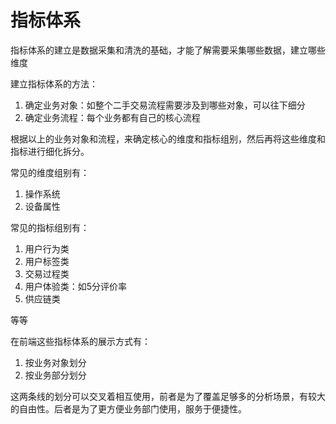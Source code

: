 # 指标体系

指标体系的建立是数据采集和清洗的基础，才能了解需要采集哪些数据，建立哪些维度

建立指标体系的方法：

1. 确定业务对象：如整个二手交易流程需要涉及到哪些对象，可以往下细分
2. 确定业务流程：每个业务都有自己的核心流程

根据以上的业务对象和流程，来确定核心的维度和指标组别，然后再将这些维度和指标进行细化拆分。

常见的维度组别有：

1. 操作系统
2. 设备属性

常见的指标组别有：

1. 用户行为类
2. 用户标签类
3. 交易过程类
4. 用户体验类：如5分评价率
5. 供应链类

等等

在前端这些指标体系的展示方式有：

1. 按业务对象划分
2. 按业务部分划分

这两条线的划分可以交叉着相互使用，前者是为了覆盖足够多的分析场景，有较大的自由性。后者是为了更方便业务部门使用，服务于便捷性。



